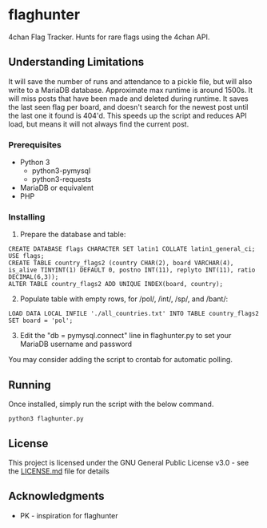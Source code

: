 # flaghunter
4chan Flag Tracker. Hunts for rare flags using the 4chan API.

## Understanding Limitations
It will save the number of runs and attendance to a pickle file, but will also write to a MariaDB database. Approximate max runtime is around 1500s. It will miss posts that have been made and deleted during runtime.
It saves the last seen flag per board, and doesn't search for the newest post until the last one it found
is 404'd. This speeds up the script and reduces API load, but means it will not always find the current post.

### Prerequisites

* Python 3
  * python3-pymysql
  * python3-requests
* MariaDB or equivalent
* PHP

### Installing

1.  Prepare the database and table:

```
CREATE DATABASE flags CHARACTER SET latin1 COLLATE latin1_general_ci;
USE flags;
CREATE TABLE country_flags2 (country CHAR(2), board VARCHAR(4), is_alive TINYINT(1) DEFAULT 0, postno INT(11), replyto INT(11), ratio DECIMAL(6,3));
ALTER TABLE country_flags2 ADD UNIQUE INDEX(board, country);
```

2.  Populate table with empty rows, for /pol/, /int/, /sp/, and /bant/:

```
LOAD DATA LOCAL INFILE './all_countries.txt' INTO TABLE country_flags2 SET board = 'pol';
```

3.  Edit the "db = pymysql.connect" line in flaghunter.py to set your MariaDB username and password

You may consider adding the script to crontab for automatic polling.

## Running

Once installed, simply run the script with the below command.

```
python3 flaghunter.py
```

## License

This project is licensed under the GNU General Public License v3.0 - see the [LICENSE.md](LICENSE) file for details

## Acknowledgments

* PK - inspiration for flaghunter
